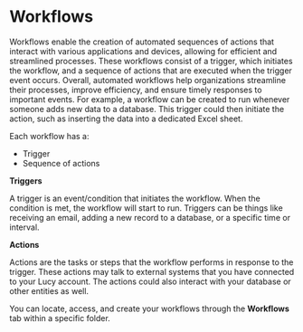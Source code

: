 # Workflows

Workflows enable the creation of automated sequences of actions that interact with various applications and devices, allowing for efficient and streamlined processes. These workflows consist of a trigger, which initiates the workflow, and a sequence of actions that are executed when the trigger event occurs. Overall, automated workflows help organizations streamline their processes, improve efficiency, and ensure timely responses to important events. For example, a workflow can be created to run whenever someone adds new data to a database. This trigger could then initiate the action, such as inserting the data into a dedicated Excel sheet.

Each workflow has a:

* Trigger
* Sequence of actions

**Triggers**

A trigger is an event/condition that initiates the workflow. When the condition is met, the workflow will start to run. Triggers can be things like receiving an email, adding a new record to a database, or a specific time or interval.

**Actions**

Actions are the tasks or steps that the workflow performs in response to the trigger. These actions may talk to external systems that you have connected to your Lucy account. The actions could also interact with your database or other entities as well.

You can locate, access, and create your workflows through the **Workflows** tab within a specific folder.
